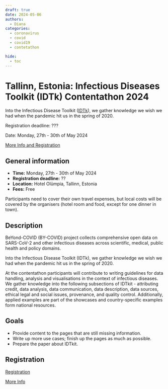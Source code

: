 ```yaml
---
draft: true
date: 2024-05-06
authors:
  - Diana
categories:
  - coronavirus
  - covid
  - covid19
  - contetathon

hide:
  - toc
---
```


# Tallinn, Estonia: Infectious Diseases Toolkit (IDTk) Contentathon 2024

Into the Infectious Disease Toolkit ([IDTk](https://www.infectious-diseases-toolkit.org/)), we gather knowledge we wish we had when the pandemic hit us in the spring of 2020.

Registration deadline: ???

Date: Monday, 27th - 30th of May 2024

[More Info and Registration](https://by-covid.org/news-events/infectious-diseases-toolkit-idtk-contentathon-event-2024/) 

<!-- more -->

## General information 

* __Time:__ Monday, 27th - 30th of May 2024
* __Registration deadline:__ ??
* __Location:__  Hotel Olümpia, Tallinn, Estonia
* __Fees:__ Free

Participants need to cover their own travel expenses, but local costs will be covered by the organisers (hotel room and food, except for one dinner in town).

## Description

BeYond-COVID (BY-COVID) project collects comprehensive open data on SARS-CoV-2 and other infectious diseases across scientific, medical, public health and policy domains.

Into the Infectious Disease Toolkit (IDTk), we gather knowledge we wish we had when the pandemic hit us in the spring of 2020.

At the contentathon participants will contribute to writing guidelines for data handling, analysis and visualisations in the context of infectious diseases. We gather knowledge into the following subsections of IDTkit - attributing credit, data analysis, data communication, data description, data sources, ethical legal and social issues, provenance, and quality control. Additionally, applied examples are part of the showcases and country-specific examples form national resources.

## Goals

* Provide content to the pages that are still missing information.
* Write up more use cases; finish up the pages as much as possible.
* Prepare the paper about IDTkit.

## Registration

[Registration](https://docs.google.com/forms/d/e/1FAIpQLSemTMPKdJKGQEB35Qbig5pHoQUbCVbzVu8B50z5J4ZfHTdB_g/viewform) 

[More Info](https://by-covid.org/news-events/infectious-diseases-toolkit-idtk-contentathon-event-2024/) 


